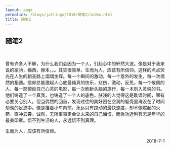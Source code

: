 ```yaml
---
layout: page
permalink: /blogs/jottings/2018/随笔2/index.html
title: 随笔2
---
```


## 随笔2
<br>

曾有许多人不解，为什么我们会因为一个人，引起心中的轩然大波。像是对于我来说的家驹，梅西，赫本。。。其实很简单，生而为人，应该有所信仰。这样的点点荧光在人生的朝圣路上熠熠生辉。每一个瞬间的激动，每一个意外的发生，每一次偶然的相遇。信仰总能激起人心底最纯真的快乐，悲伤，激动，反思。每一个敬佩的人，每一部颤动自己心灵的电影，每一次刷新头脑的旅行，每一本刻入灵魂的书。他们铸造了一个真我，也铸造了一个人的底色。肤浅的人觉得这是耽误时间，哪有必要关心别人。但当偶然的回首，发现过往的美好困在空洞的躯壳里淹没在了时间匆匆的足迹中。像是推着小车向前，永远只有跑动的最快速度，却不像燃起的火箭，直冲云霄。诚然，无所事事定会让未来的自己悔恨，而急功近利有怎是年华的最美印章。悟不到生活的人，永远悟不到真理。

生而为人，应该有所信仰。
<p align="right">2018-7-1</p>